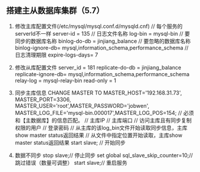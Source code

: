 ## 搭建主从数据库集群（5.7）
1. 修改主库配置文件(/etc/mysql/mysql.conf.d/mysqld.cnf)
// 每个服务的serverId不一样
server-id      = 135
// 日志文件名称
log-bin         = mysql-bin
// 要同步的数据库名称
binlog-do-db    = jinjiang_balance
// 要忽略的数据库名称
binlog-ignore-db= mysql,information_schema,performance_schema
// 日志清理期限
expire-logs-days= 7
2. 修改从库配置文件
server_id      = 181
replicate-do-db = jinjiang_balance
replicate-ignore-db= mysql,information_schema,performance_schema
relay-log       = mysql-relay-bin
read-only       = 1

3. 同步主库信息
CHANGE MASTER TO MASTER_HOST='192.168.31.73', MASTER_PORT=3306, MASTER_USER='root',MASTER_PASSWORD='jobwen', MASTER_LOG_FILE='mysql-bin.000017',MASTER_LOG_POS=154;
// 必须和【主数据库】的信息匹配。
// 主库IP
// 主库端口
// 访问主库且有同步复制权限的用户
// 登录密码
// 从主库的该log_bin文件开始读取同步信息，主库show master status返回结果
// 从文件中指定位置开始读取，主库show master status返回结果
start slave;
// 开始同步
4. 数据不同步
stop slave;// 停止同步
set global sql_slave_skip_counter=10;// 跳过错误（数量可调整）
start slave;// 重启服务

